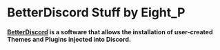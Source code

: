 # BetterDiscord Stuff by Eight_P

#### [BetterDiscord](https://betterdiscord.net) is a software that allows the installation of user-created Themes and Plugins injected into Discord.
